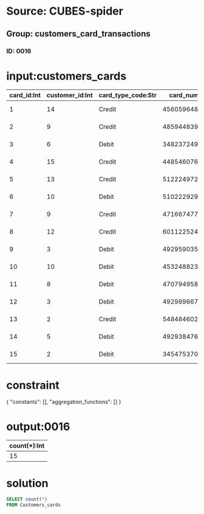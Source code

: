 # Source: CUBES-spider
## Group: customers_card_transactions
### ID: 0016

# input:customers_cards

| card_id:Int | customer_id:Int | card_type_code:Str | card_number:Str | date_valid_from:Str | date_valid_to:Str | other_card_details:Str |
|---|---|---|---|---|---|---|
| 1 | 14 | Credit | 4560596484842 | 2011-04-17 09:05:28 | 2018-03-07 17:06:19 | 5567915676420343 |
| 2 | 9 | Credit | 4859448397570735 | 2012-05-22 02:05:41 | 2018-02-25 15:43:32 | 4539333582760 |
| 3 | 6 | Debit | 348237249146948 | 2014-08-01 14:26:45 | 2018-03-24 15:29:00 | 4916210554814 |
| 4 | 15 | Credit | 4485460762694 | 2009-11-05 09:26:01 | 2018-03-19 05:34:08 | 5296134475180061 |
| 5 | 13 | Credit | 5122249720639438 | 2015-12-21 22:07:49 | 2018-03-22 08:31:28 | 5388642773088467 |
| 6 | 10 | Debit | 5102229294602335 | 2017-01-01 13:34:04 | 2018-03-11 01:12:33 | 5513587359761653 |
| 7 | 9 | Credit | 4716674779726 | 2016-12-11 03:01:12 | 2018-03-15 06:27:45 | 6011771512810699 |
| 8 | 12 | Credit | 6011225247353230 | 2016-09-17 13:31:05 | 2018-03-24 00:38:54 | 5428692691195935 |
| 9 | 3 | Debit | 4929590358481 | 2015-03-27 02:01:12 | 2018-03-12 02:16:45 | 5307019264041461 |
| 10 | 10 | Debit | 4532488235104 | 2011-06-15 23:10:10 | 2018-03-17 21:27:32 | 5571147786750739 |
| 11 | 8 | Debit | 4707949584519 | 2013-11-17 02:58:22 | 2018-03-14 14:00:07 | 377852690396160 |
| 12 | 3 | Debit | 4929896676202959 | 2015-05-09 04:05:26 | 2018-03-16 16:00:19 | 4556142375374 |
| 13 | 2 | Credit | 5484846021884483 | 2008-08-20 17:59:51 | 2018-03-20 02:08:02 | 4916493714393 |
| 14 | 5 | Debit | 4929384762825 | 2013-05-23 07:55:36 | 2018-03-11 06:05:44 | 4485258248930151 |
| 15 | 2 | Debit | 345475370003028 | 2014-07-03 20:19:31 | 2018-02-28 22:26:31 | 4716851737494984 |

# constraint

{
  "constants": [],
  "aggregation_functions": []
}

# output:0016

| count(*):Int |
|---|
| 15 |

# solution

```sql
SELECT count(*)
FROM Customers_cards
```
